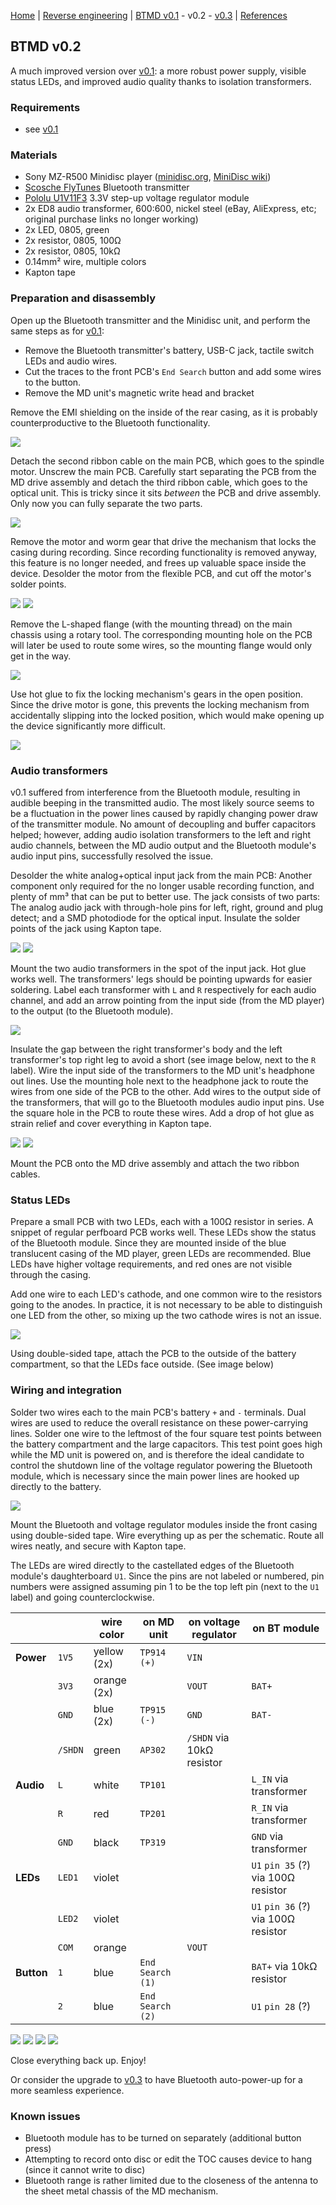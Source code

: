 [Home](readme.md) |
[Reverse engineering](re.md) |
[BTMD v0.1](v0.1.md) -
v0.2 -
[v0.3](v0.3.md) |
[References](refs.md)

## BTMD v0.2

A much improved version over [v0.1](v0.1.md): a more robust power supply, visible status LEDs, and improved audio quality thanks to isolation transformers.

### Requirements

- see [v0.1](v0.1.md)

### Materials

- Sony MZ-R500 Minidisc player ([minidisc.org](https://www.minidisc.org/part_Sony_MZ-R500.html), [MiniDisc wiki](https://www.minidisc.wiki/equipment/sony/portable/mz-r500))
- [Scosche FlyTunes](https://www.scosche.com/wireless-bluetooth-audio-transmitter) Bluetooth transmitter
- [Pololu U1V11F3](https://www.pololu.com/product/2561) 3.3V step-up voltage regulator module
- 2x ED8 audio transformer, 600:600, nickel steel (eBay, AliExpress, etc; original purchase links no longer working)
- 2x LED, 0805, green
- 2x resistor, 0805, 100Ω
- 2x resistor, 0805, 10kΩ
- 0.14mm² wire, multiple colors
- Kapton tape

### Preparation and disassembly

Open up the Bluetooth transmitter and the Minidisc unit, and perform the same steps as for [v0.1](v0.1.md):

- Remove the Bluetooth transmitter's battery, USB-C jack, tactile switch LEDs and audio wires.
- Cut the traces to the front PCB's `End Search` button and add some wires to the button.
- Remove the MD unit's magnetic write head and bracket

Remove the EMI shielding on the inside of the rear casing, as it is probably counterproductive to the Bluetooth functionality.

![](img/v0.2/IMG_5530.jpeg)

Detach the second ribbon cable on the main PCB, which goes to the spindle motor. Unscrew the main PCB. Carefully start separating the PCB from the MD drive assembly and detach the third ribbon cable, which goes to the optical unit. This is tricky since it sits *between* the PCB and drive assembly. Only now you can fully separate the two parts.

![](img/v0.2/IMG_5501.jpeg)

Remove the motor and worm gear that drive the mechanism that locks the casing during recording. Since recording functionality is removed anyway, this feature is no longer needed, and frees up valuable space inside the device. Desolder the motor from the flexible PCB, and cut off the motor's solder points.

![](img/v0.2/IMG_5502.jpeg)
![](img/v0.2/IMG_5504.jpeg)

Remove the L-shaped flange (with the mounting thread) on the main chassis using a rotary tool. The corresponding mounting hole on the PCB will later be used to route some wires, so the mounting flange would only get in the way.

![](img/v0.2/IMG_5505M.jpeg)

Use hot glue to fix the locking mechanism's gears in the open position. Since the drive motor is gone, this prevents the locking mechanism from accidentally slipping into the locked position, which would make opening up the device significantly more difficult.

![](img/v0.2/IMG_5513.jpeg)

### Audio transformers

v0.1 suffered from interference from the Bluetooth module, resulting in audible beeping in the transmitted audio. The most likely source seems to be a fluctuation in the power lines caused by rapidly changing power draw of the transmitter module. No amount of decoupling and buffer capacitors helped; however, adding audio isolation transformers to the left and right audio channels, between the MD audio output and the Bluetooth module's audio input pins, successfully resolved the issue.

Desolder the white analog+optical input jack from the main PCB: Another component only required for the no longer usable recording function, and plenty of mm³ that can be put to better use.
The jack consists of two parts: The analog audio jack with through-hole pins for left, right, ground and plug detect; and a SMD photodiode for the optical input.
Insulate the solder points of the jack using Kapton tape.

![](img/v0.2/IMG_5500.jpeg)
![](img/v0.2/IMG_5506.jpeg)

Mount the two audio transformers in the spot of the input jack. Hot glue works well. The transformers' legs should be pointing upwards for easier soldering. Label each transformer with `L` and `R` respectively for each audio channel, and add an arrow pointing from the input side (from the MD player) to the output (to the Bluetooth module).

![](img/v0.2/IMG_5509.jpeg)

Insulate the gap between the right transformer's body and the left transformer's top right leg to avoid a short (see image below, next to the `R` label).
Wire the input side of the transformers to the MD unit's headphone out lines. Use the mounting hole next to the headphone jack to route the wires from one side of the PCB to the other.
Add wires to the output side of the transformers, that will go to the Bluetooth modules audio input pins. Use the square hole in the PCB to route these wires. Add a drop of hot glue as strain relief and cover everything in Kapton tape.

![](img/v0.2/IMG_5516.jpeg)
![](img/v0.2/IMG_5519.jpeg)

Mount the PCB onto the MD drive assembly and attach the two ribbon cables.

### Status LEDs

Prepare a small PCB with two LEDs, each with a 100Ω resistor in series. A snippet of regular perfboard PCB works well. These LEDs show the status of the Bluetooth module. Since they are mounted inside of the blue translucent casing of the MD player, green LEDs are recommended. Blue LEDs have higher voltage requirements, and red ones are not visible through the casing.

Add one wire to each LED's cathode, and one common wire to the resistors going to the anodes. In practice, it is not necessary to be able to distinguish one LED from the other, so mixing up the two cathode wires is not an issue.

![](img/v0.2/IMG_5520.jpeg)

Using double-sided tape, attach the PCB to the outside of the battery compartment, so that the LEDs face outside.
(See image below)

### Wiring and integration

Solder two wires each to the main PCB's battery `+` and `-` terminals. Dual wires are used to reduce the overall resistance on these power-carrying lines.
Solder one wire to the leftmost of the four square test points between the battery compartment and the large capacitors.
This test point goes high while the MD unit is powered on, and is therefore the ideal candidate to control the shutdown line of the voltage regulator powering the Bluetooth module, which is necessary since the main power lines are hooked up directly to the battery.

![](img/v0.2/IMG_5523.jpeg)

Mount the Bluetooth and voltage regulator modules inside the front casing using double-sided tape. Wire everything up as per the schematic. Route all wires neatly, and secure with Kapton tape.

The LEDs are wired directly to the castellated edges of the Bluetooth module's daughterboard `U1`. Since the pins are not labeled or numbered, pin numbers were assigned assuming pin 1 to be the top left pin (next to the `U1` label) and going counterclockwise.

|            |         | wire color  | on MD unit       | on voltage regulator      | on BT module                        |
|------------|---------|-------------|------------------|---------------------------|-------------------------------------|
| **Power**  | `1V5`   | yellow (2x) | `TP914` `(+)`    | `VIN`                     |                                     |
|            | `3V3`   | orange (2x) |                  | `VOUT`                    | `BAT+`                              |
|            | `GND`   | blue (2x)   | `TP915` `(-)`    | `GND`                     | `BAT-`                              |
|            | `/SHDN` | green       | `AP302`          | `/SHDN` via 10kΩ resistor |                                     |
| **Audio**  | `L`     | white       | `TP101`          |                           | `L_IN` via transformer              |
|            | `R`     | red         | `TP201`          |                           | `R_IN` via transformer              |
|            | `GND`   | black       | `TP319`          |                           | `GND`  via transformer              |
| **LEDs**   | `LED1`  | violet      |                  |                           | `U1` `pin 35` (?) via 100Ω resistor |
|            | `LED2`  | violet      |                  |                           | `U1` `pin 36` (?) via 100Ω resistor |
|            | `COM`   | orange      |                  | `VOUT`                    |                                     |
| **Button** | `1`     | blue        | `End Search (1)` |                           | `BAT+` via 10kΩ  resistor           |
|            | `2`     | blue        | `End Search (2)` |                           | `U1` `pin 28` (?)                              |

![](img/v0.2/IMG_5086.jpeg)
![](img/v0.2/IMG_0771.jpeg)
![](img/v0.2/IMG_5526.jpeg)
![](img/v0.2/IMG_5528.jpeg)

Close everything back up. Enjoy!

Or consider the upgrade to [v0.3](v0.3.md) to have Bluetooth auto-power-up for a more seamless experience.

### Known issues

- Bluetooth module has to be turned on separately (additional button press)
- Attempting to record onto disc or edit the TOC causes device to hang (since it cannot write to disc)
- Bluetooth range is rather limited due to the closeness of the antenna to the sheet metal chassis of the MD mechanism.
